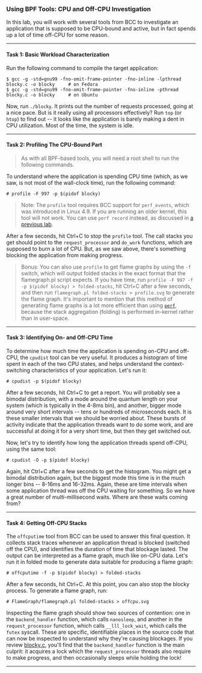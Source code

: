 ### Using BPF Tools: CPU and Off-CPU Investigation

In this lab, you will work with several tools from BCC to investigate an application that is supposed to be CPU-bound and active, but in fact spends up a lot of time off-CPU for some reason.

- - -

#### Task 1: Basic Workload Characterization

Run the following command to compile the target application:

```
$ gcc -g -std=gnu99 -fno-omit-frame-pointer -fno-inline -lpthread blocky.c -o blocky     # on Fedora
$ gcc -g -std=gnu99 -fno-omit-frame-pointer -fno-inline -pthread  blocky.c -o blocky     # on Ubuntu
```

Now, run `./blocky`. It prints out the number of requests processed, going at a nice pace. But is it really using all processors effectively? Run `top` (or `htop`) to find out -- it looks like the application is barely making a dent in CPU utilization. Most of the time, the system is idle.

- - -

#### Task 2: Profiling The CPU-Bound Part

> As with all BPF-based tools, you will need a root shell to run the following commands.

To understand where the application is spending CPU time (which, as we saw, is not most of the wall-clock time), run the following command:

```
# profile -F 997 -p $(pidof blocky)
```

> Note: The `profile` tool requires BCC support for `perf_events`, which was introduced in Linux 4.9. If you are running an older kernel, this tool will not work. You can use `perf record` instead, as discussed in [a previous lab](perf.md).

After a few seconds, hit Ctrl+C to stop the `profile` tool. The call stacks you get should point to the `request_processor` and `do_work` functions, which are supposed to burn a lot of CPU. But, as we saw above, there's something blocking the application from making progress.

> Bonus: You can also use `profile` to get flame graphs by using the `-f` switch, which will output folded stacks in the exact format that the flamegraph.pl script expects. If you have time, run `profile -F 997 -f -p $(pidof blocky) > folded-stacks`, hit Ctrl+C after a few seconds, and then run `flamegraph.pl folded-stacks > profile.svg` to generate the flame graph. It's important to mention that this method of generating flame graphs is a lot more efficient than using [`perf`](perf.md), because the stack aggregation (folding) is performed in-kernel rather than in user-space.

- - -

#### Task 3: Identifying On- and Off-CPU Time

To determine how much time the application is spending on-CPU and off-CPU, the `cpudist` tool can be very useful. It produces a histogram of time spent in each of the two CPU states, and helps understand the context-switching characteristics of your application. Let's run it:

```
# cpudist -p $(pidof blocky)
```

After a few seconds, hit Ctrl+C to get a report. You will probably see a bimodal distribution, with a mode around the quantum length on your system (which is typically in the 4-8ms bin), and another, bigger mode around very short intervals -- tens or hundreds of microseconds each. It is these smaller intervals that we should be worried about. These bursts of activity indicate that the application threads want to do some work, and are successful at doing it for a very short time, but then they get switched out.

Now, let's try to identify how long the application threads spend off-CPU, using the same tool:

```
# cpudist -O -p $(pidof blocky)
```

Again, hit Ctrl+C after a few seconds to get the histogram. You might get a bimodal distribution again, but the biggest mode this time is in the much longer bins -- 8-16ms and 16-32ms. Again, these are time intervals when some application thread was off the CPU waiting for something. So we have a great number of multi-millisecond waits. Where are these waits coming from?

- - -

#### Task 4: Getting Off-CPU Stacks

The `offcputime` tool from BCC can be used to answer this final question. It collects stack traces whenever an application thread is blocked (switched off the CPU), and identifies the duration of time that blockage lasted. The output can be interpreted as a flame graph, much like on-CPU data. Let's run it in folded mode to generate data suitable for producing a flame graph:

```
# offcputime -f -p $(pidof blocky) > folded-stacks
```

After a few seconds, hit Ctrl+C. At this point, you can also stop the blocky process. To generate a flame graph, run:

```
# FlameGraph/flamegraph.pl folded-stacks > offcpu.svg
```

Inspecting the flame graph should show two sources of contention: one in the `backend_handler` function, which calls `nanosleep`, and another in the `request_processor` function, which calls `__lll_lock_wait`, which calls the `futex` syscall. These are specific, identifiable places in the source code that can now be inspected to understand why they're causing blockages. If you review [blocky.c](blocky.c), you'll find that the `backend_handler` function is the main culprit: it acquires a lock which the `request_processor` threads also require to make progress, and then occasionally sleeps while holding the lock!

- - -
